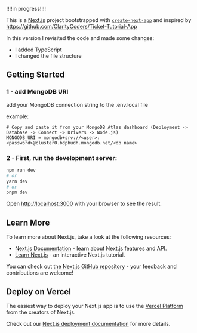 !!!!in progress!!!!

This is a [Next.js](https://nextjs.org/) project bootstrapped with [`create-next-app`](https://github.com/vercel/next.js/tree/canary/packages/create-next-app) and inspired by https://github.com/ClarityCoders/Ticket-Tutorial-App

In this version I revisited the code and made some changes:

- I added TypeScript
- I changed the file structure

## Getting Started

### 1 - add MongoDB URI
add your MongoDB connection string to the .env.local file

example:

```
# Copy and paste it from your MongoDB Atlas dashboard (Deployment -> Database -> Connect -> Drivers -> Node.js)
MONGODB_URI = mongodb+srv://<user>:<password>@cluster0.bdphudh.mongodb.net/<db name>
```

### 2 - First, run the development server:

```bash
npm run dev
# or
yarn dev
# or
pnpm dev
```

Open [http://localhost:3000](http://localhost:3000) with your browser to see the result.


## Learn More

To learn more about Next.js, take a look at the following resources:

- [Next.js Documentation](https://nextjs.org/docs) - learn about Next.js features and API.
- [Learn Next.js](https://nextjs.org/learn) - an interactive Next.js tutorial.

You can check out [the Next.js GitHub repository](https://github.com/vercel/next.js/) - your feedback and contributions are welcome!

## Deploy on Vercel

The easiest way to deploy your Next.js app is to use the [Vercel Platform](https://vercel.com/new?utm_medium=default-template&filter=next.js&utm_source=create-next-app&utm_campaign=create-next-app-readme) from the creators of Next.js.

Check out our [Next.js deployment documentation](https://nextjs.org/docs/deployment) for more details.
